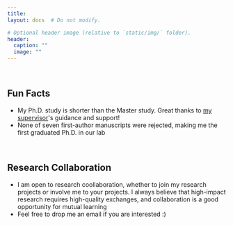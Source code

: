 ```yaml
---
title:
layout: docs  # Do not modify.

# Optional header image (relative to `static/img/` folder).
header:
  caption: ""
  image: ""
---
```


<br>
<h2><b>Fun Facts</b></h2>
<ul>
<li>My Ph.D. study is shorter than the Master study. Great thanks to <a href="https://www.ee.cuhk.edu.hk/~yxyuan/people/people.htm">my supervisor</a>'s guidance and support!</li>
<li>None of seven first-author manuscripts were rejected, making me the first graduated Ph.D. in our lab</li>
</ul>

<br>
<h2><b>Research Collaboration</b></h2>
<ul>
<li>I am open to research coollaboration, whether to join my research projects or involve me to your projects. I always believe that high-impact research requires high-quality exchanges, and collaboration is a good opportunity for mutual learning</li>
<li>Feel free to drop me an email if you are interested :)</li>
</ul>
